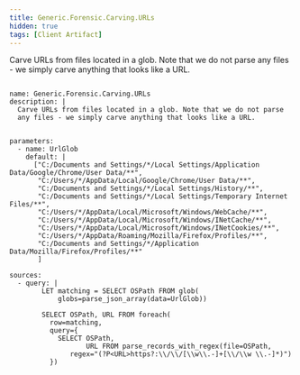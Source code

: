 ```yaml
---
title: Generic.Forensic.Carving.URLs
hidden: true
tags: [Client Artifact]
---
```


Carve URLs from files located in a glob. Note that we do not parse
any files - we simply carve anything that looks like a URL.


<pre><code class="language-yaml">
name: Generic.Forensic.Carving.URLs
description: |
  Carve URLs from files located in a glob. Note that we do not parse
  any files - we simply carve anything that looks like a URL.


parameters:
  - name: UrlGlob
    default: |
      ["C:/Documents and Settings/*/Local Settings/Application Data/Google/Chrome/User Data/**",
       "C:/Users/*/AppData/Local/Google/Chrome/User Data/**",
       "C:/Documents and Settings/*/Local Settings/History/**",
       "C:/Documents and Settings/*/Local Settings/Temporary Internet Files/**",
       "C:/Users/*/AppData/Local/Microsoft/Windows/WebCache/**",
       "C:/Users/*/AppData/Local/Microsoft/Windows/INetCache/**",
       "C:/Users/*/AppData/Local/Microsoft/Windows/INetCookies/**",
       "C:/Users/*/AppData/Roaming/Mozilla/Firefox/Profiles/**",
       "C:/Documents and Settings/*/Application Data/Mozilla/Firefox/Profiles/**"
       ]

sources:
  - query: |
        LET matching = SELECT OSPath FROM glob(
            globs=parse_json_array(data=UrlGlob))

        SELECT OSPath, URL FROM foreach(
          row=matching,
          query={
            SELECT OSPath,
                   URL FROM parse_records_with_regex(file=OSPath,
               regex="(?P&lt;URL&gt;https?:\\/\\/[\\w\\.-]+[\\/\\w \\.-]*)")
          })

</code></pre>

